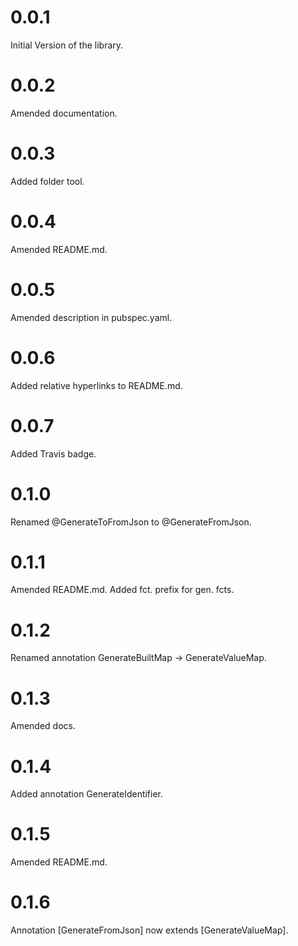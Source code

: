 # 0.0.1

Initial Version of the library.

# 0.0.2

Amended documentation.

# 0.0.3

Added folder tool.

# 0.0.4

Amended README.md.

# 0.0.5

Amended description in pubspec.yaml.

# 0.0.6

Added relative hyperlinks to README.md.

# 0.0.7

Added Travis badge.

# 0.1.0

Renamed @GenerateToFromJson to @GenerateFromJson.

# 0.1.1

Amended README.md. Added fct. prefix for gen. fcts.

# 0.1.2

Renamed annotation GenerateBuiltMap -> GenerateValueMap.

# 0.1.3

Amended docs.

# 0.1.4

Added annotation GenerateIdentifier.

# 0.1.5

Amended README.md.

# 0.1.6

Annotation [GenerateFromJson] now extends [GenerateValueMap].